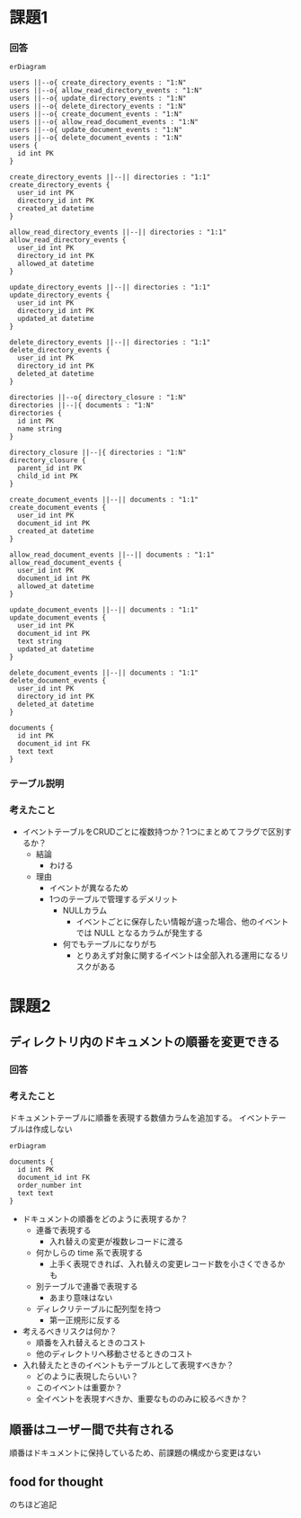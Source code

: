 # 課題1

### 回答

```mermaid
erDiagram

users ||--o{ create_directory_events : "1:N"
users ||--o{ allow_read_directory_events : "1:N"
users ||--o{ update_directory_events : "1:N"
users ||--o{ delete_directory_events : "1:N"
users ||--o{ create_document_events : "1:N"
users ||--o{ allow_read_document_events : "1:N"
users ||--o{ update_document_events : "1:N"
users ||--o{ delete_document_events : "1:N"
users {
  id int PK
}

create_directory_events ||--|| directories : "1:1"
create_directory_events {
  user_id int PK
  directory_id int PK
  created_at datetime
}

allow_read_directory_events ||--|| directories : "1:1"
allow_read_directory_events {
  user_id int PK
  directory_id int PK
  allowed_at datetime
}

update_directory_events ||--|| directories : "1:1"
update_directory_events {
  user_id int PK
  directory_id int PK
  updated_at datetime
}

delete_directory_events ||--|| directories : "1:1"
delete_directory_events {
  user_id int PK
  directory_id int PK
  deleted_at datetime
}

directories ||--o{ directory_closure : "1:N"
directories ||--|{ documents : "1:N"
directories {
  id int PK
  name string
}

directory_closure ||--|{ directories : "1:N"
directory_closure {
  parent_id int PK
  child_id int PK
}

create_document_events ||--|| documents : "1:1"
create_document_events {
  user_id int PK
  document_id int PK
  created_at datetime
}

allow_read_document_events ||--|| documents : "1:1"
allow_read_document_events {
  user_id int PK
  document_id int PK
  allowed_at datetime
}

update_document_events ||--|| documents : "1:1"
update_document_events {
  user_id int PK
  document_id int PK
  text string
  updated_at datetime
}

delete_document_events ||--|| documents : "1:1"
delete_document_events {
  user_id int PK
  directory_id int PK
  deleted_at datetime
}

documents {
  id int PK
  document_id int FK
  text text
}
```

### テーブル説明

### 考えたこと

- イベントテーブルをCRUDごとに複数持つか？1つにまとめてフラグで区別するか？
    - 結論
        - わける
    - 理由
        - イベントが異なるため
        - 1つのテーブルで管理するデメリット
            - NULLカラム
                - イベントごとに保存したい情報が違った場合、他のイベントでは NULL となるカラムが発生する
            - 何でもテーブルになりがち
                - とりあえず対象に関するイベントは全部入れる運用になるリスクがある

# 課題2

## ディレクトリ内のドキュメントの順番を変更できる

### 回答

### 考えたこと

ドキュメントテーブルに順番を表現する数値カラムを追加する。 イベントテーブルは作成しない

```mermaid
erDiagram

documents {
  id int PK
  document_id int FK
  order_number int
  text text
}
```

- ドキュメントの順番をどのように表現するか？
    - 連番で表現する
        - 入れ替えの変更が複数レコードに渡る
    - 何かしらの time 系で表現する
        - 上手く表現できれば、入れ替えの変更レコード数を小さくできるかも
    - 別テーブルで連番で表現する
        - あまり意味はない
    - ディレクリテーブルに配列型を持つ
        - 第一正規形に反する
- 考えるべきリスクは何か？
    - 順番を入れ替えるときのコスト
    - 他のディレクトリへ移動させるときのコスト
- 入れ替えたときのイベントもテーブルとして表現すべきか？
    - どのように表現したらいい？
    - このイベントは重要か？
    - 全イベントを表現すべきか、重要なもののみに絞るべきか？

## 順番はユーザー間で共有される

順番はドキュメントに保持しているため、前課題の構成から変更はない

## food for thought

のちほど追記